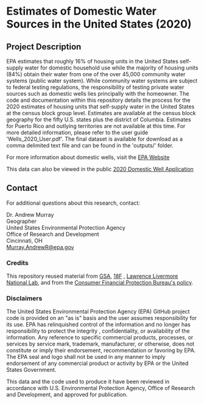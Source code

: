 # Estimates of Domestic Water Sources in the United States (2020)

## Project Description

EPA estimates that roughly 16% of housing units in the United States self-supply water for domestic household use while the majority of housing units (84%) obtain their water from one of the over 45,000 community water systems (public water system). While community water systems are subject to federal testing regulations, the responsibility of testing private water sources such as domestic wells lies principally with the homeowner. The code and documentation within this repository details the process for the 2020 estimates of housing units that self-supply water in the United States at the census block group level. Estimates are available at the census block geography for the fifty U.S. states plus the district of Columbia. Estimates for Puerto Rico and outlying territories are not available at this time. For more detailed information, please refer to the user guide 'Wells_2020_User.pdf'. The final dataset is available for download as a comma delimited text file and can be found in the 'outputs/' folder.

For more information about domestic wells, visit the [EPA Website](https://www.epa.gov/privatewells)

This data can also be viewed in the public [2020 Domestic Well Application](https://experience.arcgis.com/experience/be9006c30a2148f595693066441fb8eb)

## Contact

For additional questions about this research, contact:

Dr. Andrew Murray<br>Geographer<br>United States Environmental Protection Agency<br>Office of Research and Development<br>Cincinnati, OH<br>[Murray.AndrewR@epa.gov](mailto:murray.andrewr@epa.gov)

### Credits

This repository reused material from [GSA](https://www.gsa.gov/), [18F](https://18f.gsa.gov/) , [Lawrence Livermore National Lab](https://www.llnl.gov/), and from the [Consumer Financial Protection Bureau's policy](https://github.com/cfpb/source-code-policy).

### Disclaimers

The United States Environmental Protection Agency (EPA) GitHub project code is provided on an "as is" basis and the user assumes responsibility for its use. EPA has relinquished control of the information and no longer has responsibility to protect the integrity , confidentiality, or availability of the information. Any reference to specific commercial products, processes, or services by service mark, trademark, manufacturer, or otherwise, does not constitute or imply their endorsement, recommendation or favoring by EPA. The EPA seal and logo shall not be used in any manner to imply endorsement of any commercial product or activity by EPA or the United States Government.

This data and the code used to produce it have been reviewed in accordance with U.S. Environmental Protection Agency, Office of Research and Development, and approved for publication.
